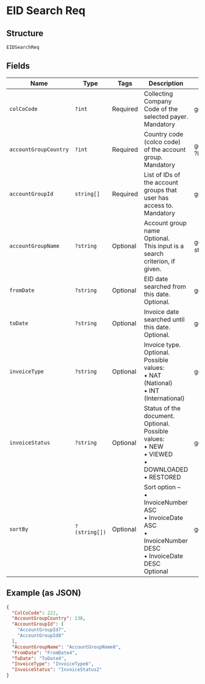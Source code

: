 
# EID Search Req

## Structure

`EIDSearchReq`

## Fields

| Name | Type | Tags | Description | Getter | Setter |
|  --- | --- | --- | --- | --- | --- |
| `colCoCode` | `?int` | Required | Collecting Company Code of the selected payer.<br>Mandatory | getColCoCode(): ?int | setColCoCode(?int colCoCode): void |
| `accountGroupCountry` | `?int` | Required | Country code (colco code) of the account group.<br>Mandatory | getAccountGroupCountry(): ?int | setAccountGroupCountry(?int accountGroupCountry): void |
| `accountGroupId` | `string[]` | Required | List of IDs of the account groups that user has access to.<br>Mandatory | getAccountGroupId(): array | setAccountGroupId(array accountGroupId): void |
| `accountGroupName` | `?string` | Optional | Account group name<br>Optional.<br>This input is a search criterion, if given. | getAccountGroupName(): ?string | setAccountGroupName(?string accountGroupName): void |
| `fromDate` | `?string` | Optional | EID date searched from this date.<br>Optional. | getFromDate(): ?string | setFromDate(?string fromDate): void |
| `toDate` | `?string` | Optional | Invoice date searched until this date.<br>Optional. | getToDate(): ?string | setToDate(?string toDate): void |
| `invoiceType` | `?string` | Optional | Invoice type.<br>Optional.<br>Possible values:<br>•	NAT (National)<br>•	INT (International) | getInvoiceType(): ?string | setInvoiceType(?string invoiceType): void |
| `invoiceStatus` | `?string` | Optional | Status of the document.<br>Optional.<br>Possible values:<br>•	NEW<br>•	VIEWED<br>•	DOWNLOADED<br>•	RESTORED | getInvoiceStatus(): ?string | setInvoiceStatus(?string invoiceStatus): void |
| `sortBy` | `?(string[])` | Optional | Sort option –<br>•    InvoiceNumber ASC<br>•    InvoiceDate ASC<br>•    InvoiceNumber DESC<br>•    InvoiceDate DESC<br>Optional | getSortBy(): ?array | setSortBy(?array sortBy): void |

## Example (as JSON)

```json
{
  "ColCoCode": 222,
  "AccountGroupCountry": 138,
  "AccountGroupId": [
    "AccountGroupId7",
    "AccountGroupId8"
  ],
  "AccountGroupName": "AccountGroupName8",
  "FromDate": "FromDate4",
  "ToDate": "ToDate4",
  "InvoiceType": "InvoiceType6",
  "InvoiceStatus": "InvoiceStatus2"
}
```

